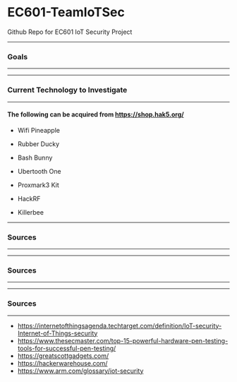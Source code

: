 # EC601-TeamIoTSec
Github Repo for EC601 IoT Security Project

--------------------------------------------------------------------------------
### Goals
--------------------------------------------------------------------------------



--------------------------------------------------------------------------------
### Current Technology to Investigate
--------------------------------------------------------------------------------

#### The following can be acquired from https://shop.hak5.org/
- Wifi Pineapple
- Rubber Ducky
- Bash Bunny

- Ubertooth One
- Proxmark3 Kit
- HackRF
- Killerbee

--------------------------------------------------------------------------------
### Sources
--------------------------------------------------------------------------------



--------------------------------------------------------------------------------
### Sources
--------------------------------------------------------------------------------



--------------------------------------------------------------------------------
### Sources
--------------------------------------------------------------------------------

- https://internetofthingsagenda.techtarget.com/definition/IoT-security-Internet-of-Things-security
- https://www.thesecmaster.com/top-15-powerful-hardware-pen-testing-tools-for-successful-pen-testing/
- https://greatscottgadgets.com/
- https://hackerwarehouse.com/
- https://www.arm.com/glossary/iot-security
